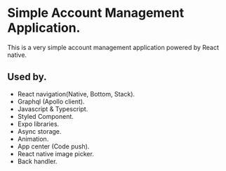 # Simple Account Management Application.

This is a very simple account management application powered by React native.

## Used by.

- React navigation(Native, Bottom, Stack).
- Graphql (Apollo client).
- Javascript & Typescript.
- Styled Component.
- Expo libraries.
- Async storage.
- Animation.
- App center (Code push).
- React native image picker.
- Back handler.
